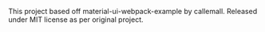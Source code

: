This project based off material-ui-webpack-example by callemall. Released under MIT license as per original project.